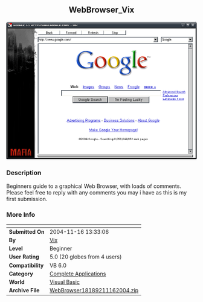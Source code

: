 ﻿<div align="center">

## WebBrowser\_Vix

<img src="PIC20041116133302045.gif">
</div>

### Description

Beginners guide to a graphical Web Browser, with loads of comments. Please feel free to reply with any comments you may i have as this is my first submission.
 
### More Info
 


<span>             |<span>
---                |---
**Submitted On**   |2004-11-16 13:33:06
**By**             |[Vix](https://github.com/Planet-Source-Code/PSCIndex/blob/master/ByAuthor/vix.md)
**Level**          |Beginner
**User Rating**    |5.0 (20 globes from 4 users)
**Compatibility**  |VB 6\.0
**Category**       |[Complete Applications](https://github.com/Planet-Source-Code/PSCIndex/blob/master/ByCategory/complete-applications__1-27.md)
**World**          |[Visual Basic](https://github.com/Planet-Source-Code/PSCIndex/blob/master/ByWorld/visual-basic.md)
**Archive File**   |[WebBrowser18189211162004\.zip](https://github.com/Planet-Source-Code/vix-webbrowser-vix__1-57283/archive/master.zip)








